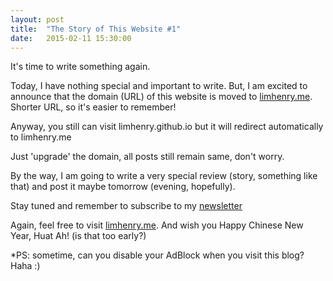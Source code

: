 ```yaml
---
layout: post
title:  "The Story of This Website #1"
date:   2015-02-11 15:30:00
---
```


It's time to write something again.

Today, I have nothing special and important to write. But, I am excited to announce that the domain (URL) of this website is moved to [limhenry.me](http://limhenry.me). Shorter URL, so it's easier to remember!

Anyway, you still can visit limhenry.github.io but it will redirect automatically to limhenry.me

Just 'upgrade' the domain, all posts still remain same, don't worry.

By the way, I am going to write a very special review (story, something like that) and post it maybe tomorrow (evening, hopefully).

Stay tuned and remember to subscribe to my [newsletter](http://eepurl.com/bdrwRz)

Again, feel free to visit [limhenry.me](limhenry.me). And wish you Happy Chinese New Year, Huat Ah! (is that too early?)

*PS: sometime, can you disable your AdBlock when you visit this blog? Haha :)

